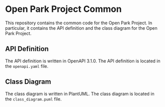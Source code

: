 # Open Park Project Common
This repository contains the common code for the Open Park Project. In particular, it contains the API definition and the class diagram for the Open Park Project.

## API Definition
The API definition is written in OpenAPI 3.1.0. The API definition is located in the `openapi.yaml` file.

## Class Diagram
The class diagram is written in PlantUML. The class diagram is located in the `class_diagram.puml` file.